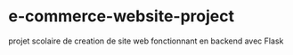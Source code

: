 # e-commerce-website-project
projet scolaire de creation de site web fonctionnant en backend avec Flask 

